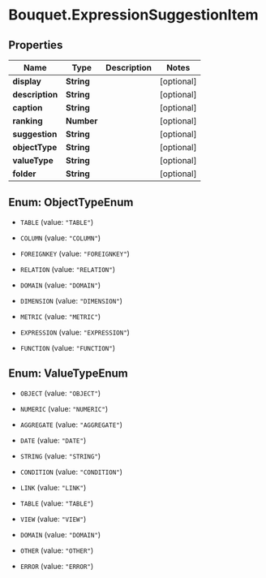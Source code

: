 # Bouquet.ExpressionSuggestionItem

## Properties
Name | Type | Description | Notes
------------ | ------------- | ------------- | -------------
**display** | **String** |  | [optional] 
**description** | **String** |  | [optional] 
**caption** | **String** |  | [optional] 
**ranking** | **Number** |  | [optional] 
**suggestion** | **String** |  | [optional] 
**objectType** | **String** |  | [optional] 
**valueType** | **String** |  | [optional] 
**folder** | **String** |  | [optional] 


<a name="ObjectTypeEnum"></a>
## Enum: ObjectTypeEnum


* `TABLE` (value: `"TABLE"`)

* `COLUMN` (value: `"COLUMN"`)

* `FOREIGNKEY` (value: `"FOREIGNKEY"`)

* `RELATION` (value: `"RELATION"`)

* `DOMAIN` (value: `"DOMAIN"`)

* `DIMENSION` (value: `"DIMENSION"`)

* `METRIC` (value: `"METRIC"`)

* `EXPRESSION` (value: `"EXPRESSION"`)

* `FUNCTION` (value: `"FUNCTION"`)




<a name="ValueTypeEnum"></a>
## Enum: ValueTypeEnum


* `OBJECT` (value: `"OBJECT"`)

* `NUMERIC` (value: `"NUMERIC"`)

* `AGGREGATE` (value: `"AGGREGATE"`)

* `DATE` (value: `"DATE"`)

* `STRING` (value: `"STRING"`)

* `CONDITION` (value: `"CONDITION"`)

* `LINK` (value: `"LINK"`)

* `TABLE` (value: `"TABLE"`)

* `VIEW` (value: `"VIEW"`)

* `DOMAIN` (value: `"DOMAIN"`)

* `OTHER` (value: `"OTHER"`)

* `ERROR` (value: `"ERROR"`)




